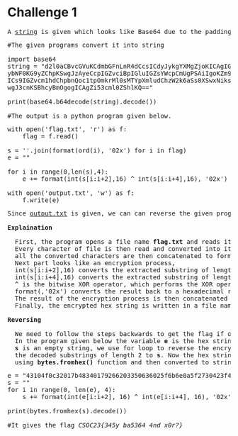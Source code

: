 # Challenge 1

<pre>
A <a href = "https://github.com/JustAnAverageGuy/literate-octo-fiesta/blob/main/challenge_1/source.enc">string</a> is given which looks like Base64 due to the padding. 
</pre>
<pre>
#The given programs convert it into string

import base64
string = "d2l0aCBvcGVuKCdmbGFnLnR4dCcsICdyJykgYXMgZjoKICAgIGZsYWgPSBmLnJlYWQoKQoKcyA9ICcnLmpvaW4oZm9\
ybWF0KG9yZChpKSwgJzAyeCcpIGZvciBpIGluIGZsYWcpCmUgPSAiIgoKZm9yIGkgaW4gcmFuZ2UoMCxsZW4ocyksNCk6CiAgICBl\
ICs9IGZvcm1hdChpbnQoc1tpOmkrMl0sMTYpXmludChzW2k6aSs0XSwxNiksICcwMngnKQoKd2l0aCBvcGVuKCdvdXRwdXQudHh0Jy\
wgJ3cnKSBhcyBmOgogICAgZi53cml0ZShlKQ=="

print(base64.b64decode(string).decode())

#The output is a python program given below.
</pre>

<pre>
with open('flag.txt', 'r') as f:
    flag = f.read()

s = ''.join(format(ord(i), '02x') for i in flag)
e = ""

for i in range(0,len(s),4):
    e += format(int(s[i:i+2],16) ^ int(s[i:i+4],16), '02x')

with open('output.txt', 'w') as f:
    f.write(e)
</pre>

<pre>
Since <a href = "https://github.com/JustAnAverageGuy/literate-octo-fiesta/blob/main/challenge_1/output.txt">output.txt</a> is given, we can can reverse the given program. But first we need to understand it.

<b>Explaination</b>
  
  First, the program opens a file name <b>flag.txt</b> and reads it.
  Every character of file is then read and converted into its ASCII value and then converted to hexadecimal,
  all the converted characters are then concatenated to form a hex string.
  Next part looks like an encryption process,
  int(s[i:i+2],16) converts the extracted substring of length 2 from hexadecimal to an integer,
  int(s[i:i+4],16) converts the extracted substring of length 4 from hexadecimal to an integer,
  ^ is the bitwise XOR operator, which performs the XOR operation between the two integers,
  format(,'02x') converts the result back to a hexadecimal representation, padded with leading zeros if necessary.
  The result of the encryption process is then concatenated to the e variable.
  Finally, the encrypted hex string is written in a file name <b>output.txt</b>.

<b>Reversing</b>
  
  We need to follow the steps backwards to get the flag if output is given.
  In the program given below the variable <b>e</b> is the hex string from <b>output.txt</b>,
  <b>s</b> is an empty string, we use for loop to reverse the encryption process and concatenate 
  the decoded substrings of length 2 to <b>s</b>. Now the hex string <b>s</b> is converted to bytes
  using <b>bytes.fromhex()</b> function and then converted to string using <b>decode()</b>.
</pre>

<pre>
e = "43104f0c32017b48340179266203350636025f6b6e0a5f2730423f42"
s = ""
for i in range(0, len(e), 4):
    s += format(int(e[i:i+2], 16) ^ int(e[i:i+4], 16), '02x')

print(bytes.fromhex(s).decode())

#It gives the flag <i>CSOC23{345y_ba5364_4nd_x0r?}</i>
</pre>
